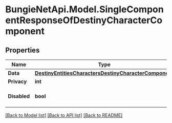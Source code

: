 
# BungieNetApi.Model.SingleComponentResponseOfDestinyCharacterComponent

## Properties

Name | Type | Description | Notes
------------ | ------------- | ------------- | -------------
**Data** | [**DestinyEntitiesCharactersDestinyCharacterComponent**](DestinyEntitiesCharactersDestinyCharacterComponent.md) |  | [optional] 
**Privacy** | **int** |  | [optional] 
**Disabled** | **bool** | If true, this component is disabled. | [optional] 

[[Back to Model list]](../README.md#documentation-for-models)
[[Back to API list]](../README.md#documentation-for-api-endpoints)
[[Back to README]](../README.md)

